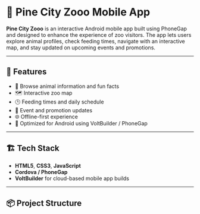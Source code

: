 # 🐾 Pine City Zooo Mobile App

**Pine City Zooo** is an interactive Android mobile app built using PhoneGap and designed to enhance the experience of zoo visitors. The app lets users explore animal profiles, check feeding times, navigate with an interactive map, and stay updated on upcoming events and promotions.

---

## 📱 Features

- 🐘 Browse animal information and fun facts  
- 🗺️ Interactive zoo map  
- 🕒 Feeding times and daily schedule  
- 📢 Event and promotion updates  
- 🌐 Offline-first experience  
- 📱 Optimized for Android using VoltBuilder / PhoneGap

---

## 🏗️ Tech Stack

- **HTML5**, **CSS3**, **JavaScript**
- **Cordova / PhoneGap**
- **VoltBuilder** for cloud-based mobile app builds

---

## 📦 Project Structure

